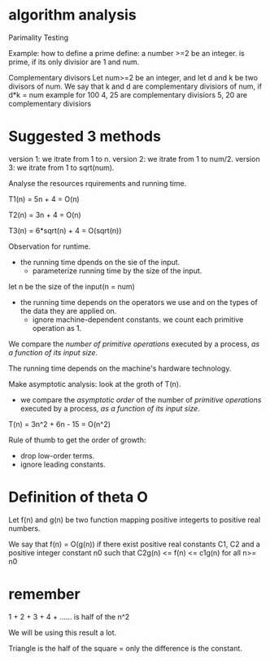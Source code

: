 # algorithm analysis 
Parimality Testing

Example: how to define a prime
define: a number >=2 be an integer. is prime, if its only divisior are 1 and num. 

Complementary divisors
Let num>=2 be an integer, and let d and k be two divisors of num. We say that k and d are complementary divisiors of num, if d*k = num
example for 100
4, 25 are complementary divisiors
5, 20 are complementary divisiors

# Suggested 3 methods 
version 1: we itrate from 1 to n.
version 2: we itrate from 1 to num/2.
version 3: we itrate from 1 to sqrt(num).

Analyse the resources rquirements and running time. 

T1(n) = 5n + 4 = O(n)

T2(n) = 3n + 4 = O(n)

T3(n) = 6*sqrt(n) + 4 = O(sqrt(n))

Observation for runtime.
* the running time dpends on the sie of the input. 
    - parameterize running time by the size of the input. 

let n be the size of the input(n = num) 

* the running time depends on the operators we use and on the types of the data they are applied on. 
    - ignore machine-dependent constants. we count each primitive operation as 1.

We compare the *number of primitive operations* executed by a process, *as a function of its input size*. 

The running time depends on the machine's hardware technology. 

Make asymptotic analysis: look at the groth of T(n).

* we compare the *asymptotic order* of the number of *primitive operations* executed by a process, *as a function of its input size*. 

T(n) = 3n^2 + 6n - 15 = O(n^2)

Rule of thumb to get the order of growth:
- drop low-order terms. 
- ignore leading constants.

# Definition of theta O
Let f(n) and g(n) be two function mapping positive integerts to positive real numbers. 

We say that f(n) = O(g(n)) if there exist positive real constants C1, C2 and a positive integer constant n0 such that C2g(n) <= f(n) <= c1g(n) for all n>= n0

# remember
1 + 2 + 3 + 4 + ...... is half of the n^2

We will be using this result a lot. 

Triangle is the half of the square = only the difference is the constant. 

